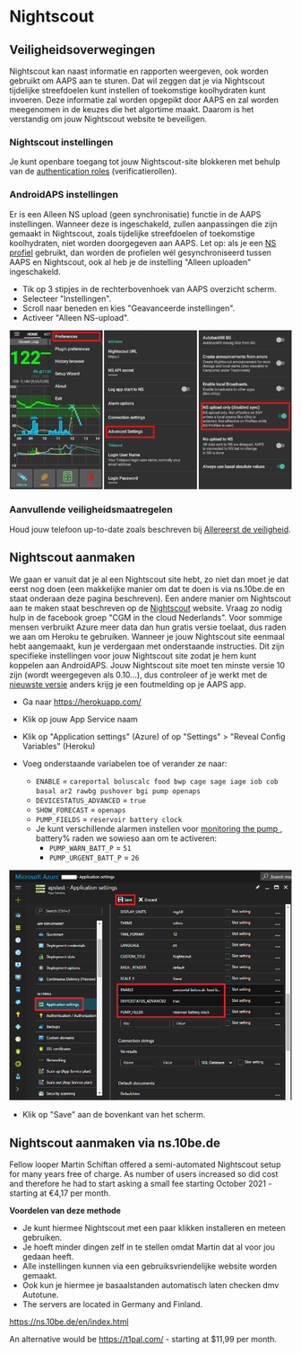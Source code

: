 # Nightscout

## Veiligheidsoverwegingen

Nightscout kan naast informatie en rapporten weergeven, ook worden gebruikt om AAPS aan te sturen. Dat wil zeggen dat je via Nightscout tijdelijke streefdoelen kunt instellen of toekomstige koolhydraten kunt invoeren. Deze informatie zal worden opgepikt door AAPS en zal worden meegenomen in de keuzes die het algortime maakt. Daarom is het verstandig om jouw Nightscout website te beveiligen.

### Nightscout instellingen

Je kunt openbare toegang tot jouw Nightscout-site blokkeren met behulp van de [authentication roles](https://nightscout.github.io/nightscout/security) (verificatierollen).

### AndroidAPS instellingen

Er is een Alleen NS upload (geen synchronisatie) functie in de AAPS instellingen. Wanneer deze is ingeschakeld, zullen aanpassingen die zijn gemaakt in Nightscout, zoals tijdelijke streefdoelen of toekomstige koolhydraten, niet worden doorgegeven aan AAPS. Let op: als je een [NS profiel](../Configuration/Config-Builder#ns-profile) gebruikt, dan worden de profielen wél gesynchroniseerd tussen AAPS en Nightscout, ook al heb je de instelling "Alleen uploaden" ingeschakeld.

* Tik op 3 stipjes in de rechterbovenhoek van AAPS overzicht scherm.
* Selecteer "Instellingen".
* Scroll naar beneden en kies "Geavanceerde instellingen".
* Activeer "Alleen NS-upload".

![Alleen NS upload](../images/NSsafety.png)

### Aanvullende veiligheidsmaatregelen

Houd jouw telefoon up-to-date zoals beschreven bij [Allereerst de veiligheid](../Getting-Started/Safety-first.rst).

## Nightscout aanmaken

We gaan er vanuit dat je al een Nightscout site hebt, zo niet dan moet je dat eerst nog doen (een makkelijke manier om dat te doen is via ns.10be.de en staat onderaan deze pagina beschreven). Een andere manier om Nightscout aan te maken staat beschreven op de [Nightscout](http://nightscout.github.io/nightscout/new_user/) website. Vraag zo nodig hulp in de facebook groep "CGM in the cloud Nederlands". Voor sommige mensen verbruikt Azure meer data dan hun gratis versie toelaat, dus raden we aan om Heroku te gebruiken. Wanneer je jouw Nightscout site eenmaal hebt aangemaakt, kun je verdergaan met onderstaande instructies. Dit zijn specifieke instellingen voor jouw Nightscout site zodat je hem kunt koppelen aan AndroidAPS. Jouw Nightscout site moet ten minste versie 10 zijn (wordt weergegeven als 0.10...), dus controleer of je werkt met de [nieuwste versie](https://nightscout.github.io/update/update/#updating-your-site-to-the-latest-version) anders krijg je een foutmelding op je AAPS app.

* Ga naar https://herokuapp.com/

* Klik op jouw App Service naam

* Klik op "Application settings" (Azure) of op "Settings" > "Reveal Config Variables" (Heroku)

* Voeg onderstaande variabelen toe of verander ze naar:
  
  * `ENABLE` = `careportal boluscalc food bwp cage sage iage iob cob basal ar2 rawbg pushover bgi pump openaps`
  * `DEVICESTATUS_ADVANCED` = `true`
  * `SHOW_FORECAST` = `openaps`
  * `PUMP_FIELDS` = `reservoir battery clock`
  * Je kunt verschillende alarmen instellen voor [monitoring the pump ](https://github.com/nightscout/cgm-remote-monitor#pump-pump-monitoring), battery% raden we sowieso aan om te activeren: 
    * `PUMP_WARN_BATT_P` = `51`
    * `PUMP_URGENT_BATT_P` = `26` 

![Azure](../images/nightscout1.png)

* Klik op "Save" aan de bovenkant van het scherm.

## Nightscout aanmaken via ns.10be.de

Fellow looper Martin Schiftan offered a semi-automated Nightscout setup for many years free of charge. As number of users increased so did cost and therefore he had to start asking a small fee starting October 2021 - starting at €4,17 per month.

**Voordelen van deze methode**

* Je kunt hiermee Nightscout met een paar klikken installeren en meteen gebruiken. 
* Je hoeft minder dingen zelf in te stellen omdat Martin dat al voor jou gedaan heeft.
* Alle instellingen kunnen via een gebruiksvriendelijke website worden gemaakt. 
* Ook kun je hiermee je basaalstanden automatisch laten checken dmv Autotune. 
* The servers are located in Germany and Finland.

<https://ns.10be.de/en/index.html>

An alternative would be <https://t1pal.com/> - starting at $11,99 per month.